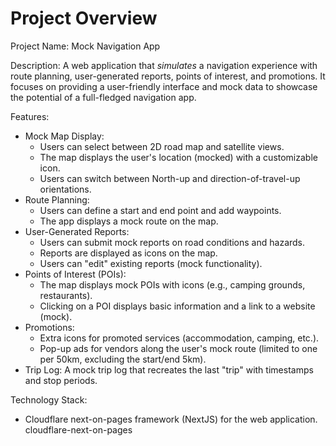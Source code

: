 # Project Overview

Project Name: Mock Navigation App

Description: A web application that *simulates* a navigation experience with route planning, user-generated reports, points of interest, and promotions. It focuses on providing a user-friendly interface and mock data to showcase the potential of a full-fledged navigation app.

Features:

*   Mock Map Display:
    *   Users can select between 2D road map and satellite views.
    *   The map displays the user's location (mocked) with a customizable icon.
    *   Users can switch between North-up and direction-of-travel-up orientations.
*   Route Planning:
    *   Users can define a start and end point and add waypoints.
    *   The app displays a mock route on the map.
*   User-Generated Reports:
    *   Users can submit mock reports on road conditions and hazards.
    *   Reports are displayed as icons on the map.
    *   Users can "edit" existing reports (mock functionality).
*   Points of Interest (POIs):
    *   The map displays mock POIs with icons (e.g., camping grounds, restaurants).
    *   Clicking on a POI displays basic information and a link to a website (mock).
*   Promotions:
    *   Extra icons for promoted services (accommodation, camping, etc.).
    *   Pop-up ads for vendors along the user's mock route (limited to one per 50km, excluding the start/end 5km).
*   Trip Log: A mock trip log that recreates the last "trip" with timestamps and stop periods.

Technology Stack:

*   Cloudflare next-on-pages framework (NextJS) for the web application.
    <stack>cloudflare-next-on-pages</stack>